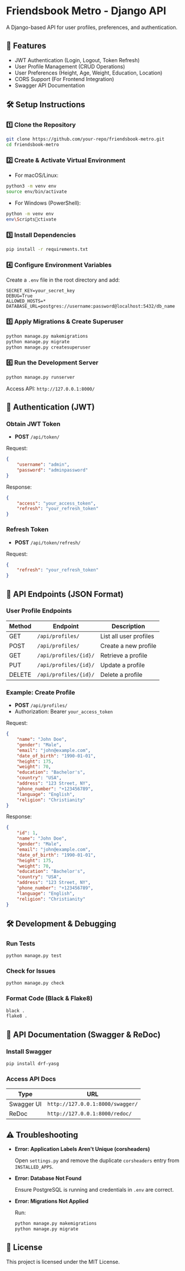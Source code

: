 
# Friendsbook Metro - Django API

A Django-based API for user profiles, preferences, and authentication.

## 🚀 Features

- JWT Authentication (Login, Logout, Token Refresh)
- User Profile Management (CRUD Operations)
- User Preferences (Height, Age, Weight, Education, Location)
- CORS Support (For Frontend Integration)
- Swagger API Documentation

## 🛠️ Setup Instructions

### 1️⃣ Clone the Repository

```bash
git clone https://github.com/your-repo/friendsbook-metro.git
cd friendsbook-metro
```

### 2️⃣ Create & Activate Virtual Environment

- For macOS/Linux:

```bash
python3 -m venv env
source env/bin/activate
```

- For Windows (PowerShell):

```bash
python -m venv env
env\Scriptsctivate
```

### 3️⃣ Install Dependencies

```bash
pip install -r requirements.txt
```

### 4️⃣ Configure Environment Variables

Create a `.env` file in the root directory and add:

```env
SECRET_KEY=your_secret_key
DEBUG=True
ALLOWED_HOSTS=*
DATABASE_URL=postgres://username:password@localhost:5432/db_name
```

### 5️⃣ Apply Migrations & Create Superuser

```bash
python manage.py makemigrations
python manage.py migrate
python manage.py createsuperuser
```

### 6️⃣ Run the Development Server

```bash
python manage.py runserver
```

Access API: `http://127.0.0.1:8000/`

## 🔐 Authentication (JWT)

### Obtain JWT Token

- **POST** `/api/token/`

Request:

```json
{
    "username": "admin",
    "password": "adminpassword"
}
```

Response:

```json
{
    "access": "your_access_token",
    "refresh": "your_refresh_token"
}
```

### Refresh Token

- **POST** `/api/token/refresh/`

Request:

```json
{
    "refresh": "your_refresh_token"
}
```

## 📜 API Endpoints (JSON Format)

### User Profile Endpoints

| Method | Endpoint               | Description                |
|--------|------------------------|----------------------------|
| GET    | `/api/profiles/`        | List all user profiles     |
| POST   | `/api/profiles/`        | Create a new profile       |
| GET    | `/api/profiles/{id}/`   | Retrieve a profile         |
| PUT    | `/api/profiles/{id}/`   | Update a profile           |
| DELETE | `/api/profiles/{id}/`   | Delete a profile           |

### Example: Create Profile

- **POST** `/api/profiles/`
- Authorization: Bearer `your_access_token`

Request:

```json
{
    "name": "John Doe",
    "gender": "Male",
    "email": "john@example.com",
    "date_of_birth": "1990-01-01",
    "height": 175,
    "weight": 70,
    "education": "Bachelor's",
    "country": "USA",
    "address": "123 Street, NY",
    "phone_number": "+123456789",
    "language": "English",
    "religion": "Christianity"
}
```

Response:

```json
{
    "id": 1,
    "name": "John Doe",
    "gender": "Male",
    "email": "john@example.com",
    "date_of_birth": "1990-01-01",
    "height": 175,
    "weight": 70,
    "education": "Bachelor's",
    "country": "USA",
    "address": "123 Street, NY",
    "phone_number": "+123456789",
    "language": "English",
    "religion": "Christianity"
}
```

## 🛠️ Development & Debugging

### Run Tests

```bash
python manage.py test
```

### Check for Issues

```bash
python manage.py check
```

### Format Code (Black & Flake8)

```bash
black .
flake8 .
```

## 📄 API Documentation (Swagger & ReDoc)

### Install Swagger

```bash
pip install drf-yasg
```

### Access API Docs

| Type        | URL                                    |
|-------------|----------------------------------------|
| Swagger UI  | `http://127.0.0.1:8000/swagger/`       |
| ReDoc       | `http://127.0.0.1:8000/redoc/`         |

## ⚠️ Troubleshooting

- **Error: Application Labels Aren't Unique (corsheaders)**

  Open `settings.py` and remove the duplicate `corsheaders` entry from `INSTALLED_APPS`.

- **Error: Database Not Found**

  Ensure PostgreSQL is running and credentials in `.env` are correct.

- **Error: Migrations Not Applied**

  Run:

  ```bash
  python manage.py makemigrations
  python manage.py migrate
  ```

## 📝 License

This project is licensed under the MIT License.
